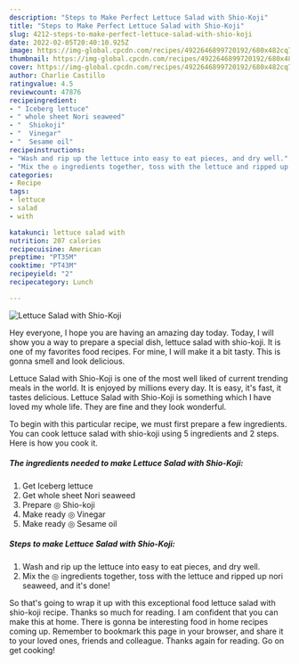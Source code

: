 ```yaml
---
description: "Steps to Make Perfect Lettuce Salad with Shio-Koji"
title: "Steps to Make Perfect Lettuce Salad with Shio-Koji"
slug: 4212-steps-to-make-perfect-lettuce-salad-with-shio-koji
date: 2022-02-05T20:40:10.925Z
image: https://img-global.cpcdn.com/recipes/4922646899720192/680x482cq70/lettuce-salad-with-shio-koji-recipe-main-photo.jpg
thumbnail: https://img-global.cpcdn.com/recipes/4922646899720192/680x482cq70/lettuce-salad-with-shio-koji-recipe-main-photo.jpg
cover: https://img-global.cpcdn.com/recipes/4922646899720192/680x482cq70/lettuce-salad-with-shio-koji-recipe-main-photo.jpg
author: Charlie Castillo
ratingvalue: 4.5
reviewcount: 47876
recipeingredient:
- " Iceberg lettuce"
- " whole sheet Nori seaweed"
- "  Shiokoji"
- "  Vinegar"
- "  Sesame oil"
recipeinstructions:
- "Wash and rip up the lettuce into easy to eat pieces, and dry well."
- "Mix the ◎ ingredients together, toss with the lettuce and ripped up nori seaweed, and it&#39;s done!"
categories:
- Recipe
tags:
- lettuce
- salad
- with

katakunci: lettuce salad with 
nutrition: 207 calories
recipecuisine: American
preptime: "PT35M"
cooktime: "PT43M"
recipeyield: "2"
recipecategory: Lunch

---
```



![Lettuce Salad with Shio-Koji](https://img-global.cpcdn.com/recipes/4922646899720192/680x482cq70/lettuce-salad-with-shio-koji-recipe-main-photo.jpg)

Hey everyone, I hope you are having an amazing day today. Today, I will show you a way to prepare a special dish, lettuce salad with shio-koji. It is one of my favorites food recipes. For mine, I will make it a bit tasty. This is gonna smell and look delicious.

Lettuce Salad with Shio-Koji is one of the most well liked of current trending meals in the world. It is enjoyed by millions every day. It is easy, it's fast, it tastes delicious. Lettuce Salad with Shio-Koji is something which I have loved my whole life. They are fine and they look wonderful.




To begin with this particular recipe, we must first prepare a few ingredients. You can cook lettuce salad with shio-koji using 5 ingredients and 2 steps. Here is how you cook it.

<!--inarticleads1-->

##### The ingredients needed to make Lettuce Salad with Shio-Koji:

1. Get  Iceberg lettuce
1. Get  whole sheet Nori seaweed
1. Prepare  ◎ Shio-koji
1. Make ready  ◎ Vinegar
1. Make ready  ◎ Sesame oil




<!--inarticleads2-->

##### Steps to make Lettuce Salad with Shio-Koji:

1. Wash and rip up the lettuce into easy to eat pieces, and dry well.
1. Mix the ◎ ingredients together, toss with the lettuce and ripped up nori seaweed, and it&#39;s done!




So that's going to wrap it up with this exceptional food lettuce salad with shio-koji recipe. Thanks so much for reading. I am confident that you can make this at home. There is gonna be interesting food in home recipes coming up. Remember to bookmark this page in your browser, and share it to your loved ones, friends and colleague. Thanks again for reading. Go on get cooking!
